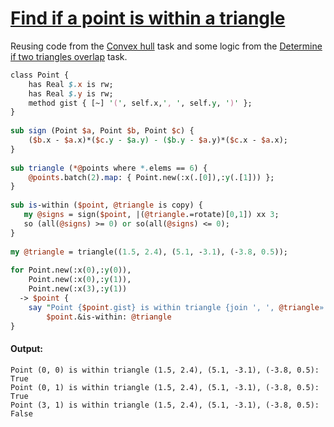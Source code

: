 [1]: https://rosettacode.org/wiki/Find_if_a_point_is_within_a_triangle

# [Find if a point is within a triangle][1]

Reusing code from the [Convex hull](https://rosettacode.org/wiki/Convex_hull#Raku) task and some logic from the [Determine if two triangles overlap](https://rosettacode.org/wiki/Determine_if_two_triangles_overlap#Raku) task.

```perl
class Point {
    has Real $.x is rw;
    has Real $.y is rw;
    method gist { [~] '(', self.x,', ', self.y, ')' };
}
 
sub sign (Point $a, Point $b, Point $c) {
    ($b.x - $a.x)*($c.y - $a.y) - ($b.y - $a.y)*($c.x - $a.x);
}
 
sub triangle (*@points where *.elems == 6) {
    @points.batch(2).map: { Point.new(:x(.[0]),:y(.[1])) };
}
 
sub is-within ($point, @triangle is copy) {
   my @signs = sign($point, |(@triangle.=rotate)[0,1]) xx 3;
   so (all(@signs) >= 0) or so(all(@signs) <= 0);
}
 
my @triangle = triangle((1.5, 2.4), (5.1, -3.1), (-3.8, 0.5));
 
for Point.new(:x(0),:y(0)),
    Point.new(:x(0),:y(1)),
    Point.new(:x(3),:y(1))
  -> $point {
    say "Point {$point.gist} is within triangle {join ', ', @triangle».gist}: ",
        $point.&is-within: @triangle
}
```

#### Output:
```
Point (0, 0) is within triangle (1.5, 2.4), (5.1, -3.1), (-3.8, 0.5): True
Point (0, 1) is within triangle (1.5, 2.4), (5.1, -3.1), (-3.8, 0.5): True
Point (3, 1) is within triangle (1.5, 2.4), (5.1, -3.1), (-3.8, 0.5): False
```
